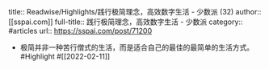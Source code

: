 title:: Readwise/Highlights/践行极简理念，高效数字生活 - 少数派 (32)
author:: [[sspai.com]]
full-title:: 践行极简理念，高效数字生活 - 少数派
category:: #articles
url:: https://sspai.com/post/71200

- 极简并非一种苦行僧式的生活，而是适合自己的最佳的最简单的生活方式。 #Highlight #[[2022-02-11]]